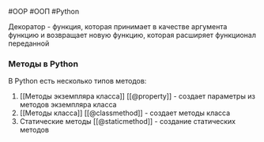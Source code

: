 #OOP #ООП #Python 


Декоратор - функция, которая принимает в качестве аргумента функцию и возвращает новую функцию, которая расширяет функционал переданной

### Методы в Python
В Python есть несколько типов методов:
1. [[Методы экземпляра класса]]
[[@property]] - создает параметры из методов экземпляра класса
2. [[Методы класса]]
[[@classmethod]] - создает методы класса
3. Статические методы
[[@staticmethod]] - создание статических методов
